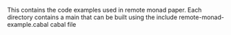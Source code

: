 This contains the code examples used in remote monad paper.
Each directory contains a main that can be built using the include
remote-monad-example.cabal cabal file




